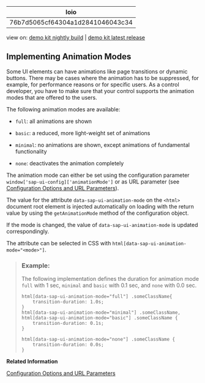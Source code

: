 <!-- loio76b7d5065cf64304a1d2841046043c34 -->

| loio |
| -----|
| 76b7d5065cf64304a1d2841046043c34 |

<div id="loio">

view on: [demo kit nightly build](https://openui5nightly.hana.ondemand.com/#/topic/76b7d5065cf64304a1d2841046043c34) | [demo kit latest release](https://openui5.hana.ondemand.com/#/topic/76b7d5065cf64304a1d2841046043c34)</div>

## Implementing Animation Modes

Some UI elements can have animations like page transitions or dynamic buttons. There may be cases where the animation has to be suppressed, for example, for performance reasons or for specific users. As a control developer, you have to make sure that your control supports the animation modes that are offered to the users.

The following animation modes are available:

-   `full`: all animations are shown

-   `basic`: a reduced, more light-weight set of animations

-   `minimal`: no animations are shown, except animations of fundamental functionality

-   `none`: deactivates the animation completely


The animation mode can either be set using the configuration parameter `window['sap-ui-config]['animationMode']` or as URL parameter \(see [Configuration Options and URL Parameters](Configuration_Options_and_URL_Parameters_91f2d03.md)\).

The value for the attribute `data-sap-ui-animation-mode` on the `<html>` document root element is injected automatically on loading with the return value by using the `getAnimationMode` method of the configuration object.

If the mode is changed, the value of `data-sap-ui-animation-mode` is updated correspondingly.

The attribute can be selected in CSS with `html[data-sap-ui-animation-mode="<mode>"]`.

> ### Example:  
> The following implementation defines the duration for animation mode `full` with 1 sec, `minimal` and `basic` with 0.1 sec, and `none` with 0.0 sec.
> 
> ```
> html[data-sap-ui-animation-mode="full"] .someClassName{
>     transition-duration: 1.0s;
> }
> html[data-sap-ui-animation-mode="minimal"] .someClassName,
> html[data-sap-ui-animation-mode="basic"] .someClassName {
>     transition-duration: 0.1s;
> }
> 
> html[data-sap-ui-animation-mode="none"] .someClassName {
>     transition-duration: 0.0s;
> }
> ```

**Related Information**  


[Configuration Options and URL Parameters](Configuration_Options_and_URL_Parameters_91f2d03.md "The complete list of configuration options available in OpenUI5 can be found in the API Reference under sap.ui.core.Configuration. The following table shows a subset of the available configuration options.")

